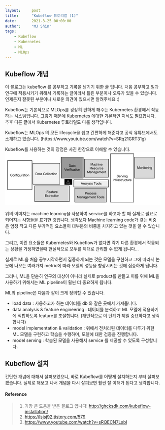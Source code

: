 ```yaml
---
layout:     post
title:      "Kubeflow 튜토리얼 (1)"
date:       2021-3-25 00:00:00
author:     "MJ Shin"
tags:
    - Kubeflow
    - Kubernetes
    - ML
    - MLOps
---
```

## Kubeflow 개념 

<p> 이 블로그는 kubeflow 를 공부하고 기록을 남기기 위한 글 입니다. 처음 공부하고 일과 연구에 적용시키기 위해서 기록하는 글이라서 틀린 부분이나 오류가 있을 수 있습니다. 언제든지 잘못된 부분이나 새로운 의견이 있으시면 알려주세요 :)

<p> Kubeflow는 기본적으로 MLOps를 굉장히 편하게 해주는 Kubernetes 환경에서 작동하는 시스템입니다. 그렇기 때문에 Kubernetes 에대한 기본적인 지식도 필요합니다. 추후 다른 글에서 Kubernetes 튜토리얼도 다룰 생각입니다.

<p> Kubeflow는 MLOps 의 모든 lifecycle을 쉽고 간편하게 해준다고 공식 유튜브에서도 소개하고 있습니다. (https://www.youtube.com/watch?v=SRq21GRT31g)

<p> Kubeflow를 사용하는 것의 장점은 사진 한장으로 이해할 수 있습니다. 

<img src="https://github.com/170928/170928.github.io/blob/master/_images/ml_operation_overview.png?raw=true">

<p> 위의 이미지는 machine learning을 사용하여 service를 하고자 할 때 실제로 필요로 되어지는 사항들을 표기한 것입니다. 생각보다 Machine learning code가 갖는 비중은 엄청 작고 다른 부가적인 요소들이 대부분의 비중을 차지하고 있는 것을 알 수 있습니다. 

<p> 그리고, 이런 요소들은 Kubernetes와 Kubeflow가 없다면 각기 다른 환경에서 작동되는 상황을 가정하였을때 현실적으로 모두를 제대로 관리할 수 없게 됩니다...

<p> 실제로 ML을 처음 공부시작하면서 집중하게 되는 것은 모델을 구현하고 그에 따라서 논문에 나오는 여러가지 metric에 따라 모델의 성능을 향상시키는 것에 집중하게 됩니다. 

<p> 그러나, ML을 단순히 연구의 대상이 아니라 실제로 product를 만들고 이를 위해 ML을 사용하기 위해서는 ML pipeline이 훨씬 더 중요하게 됩니다.

<p> ML의 pipeline은 다음과 같이 크게 정의할 수 있습니다. 

+ load data : 사용하고자 하는 데이터를 db 와 같은 곳에서 가져옵니다. 
+ data analysis & feature engineering : 데이터를 분석하고 ML 모델에 적용하기에 적합하도록 feature를 조절합니다. (개인적으로 이 단계가 제일 중요하다고 생각합니다)
+ model implementation & validation : 위에서 전처리된 데이터를 다루기 위한 ML 모델을 구현하고 학습을 수행하며, 모델에 대한 검증을 진행합니다.
+ model serving : 학습된 모델을 사용해서 service 를 제공할 수 있도록 구성합니다. 



## Kubeflow 설치

<p> 간단한 개념에 대해서 살펴보았으니, 바로 Kubeflow를 어떻게 설치하는지 부터 살펴보겠습니다. 실제로 해보고 나서 개념을 다시 살펴보면 훨씬 잘 이해가 된다고 생각합니다.

<p> 



#### Reference 
>1. 가장 큰 도움을 받은 블로그 입니다! http://ghcksdk.com/kubeflow-installation/ 
>2. https://lsjsj92.tistory.com/579 
>3. https://www.youtube.com/watch?v=sRQECN7LsbI